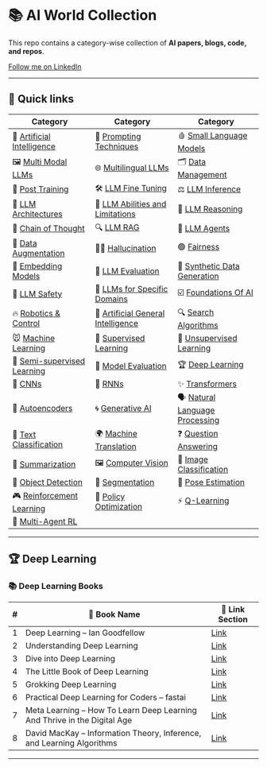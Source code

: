 # 📚 AI World Collection

This repo contains a category-wise collection of **AI papers, blogs, code, and repos**.

[Follow me on LinkedIn](https://www.linkedin.com/in/bhoop-singh-gurjar-%F0%9F%87%AE%F0%9F%87%B3-3b41b41a9?lipi=urn%3Ali%3Apage%3Ad_flagship3_profile_view_base_contact_details%3BWPIV8Cs4SKKY%2F1tK%2By7ozw%3D%3D)

---

## 🚀 Quick links

| Category                            | Category                              | Category                            |
|-------------------------------------|----------------------------------------|-------------------------------------|
| 🧠 [Artificial Intelligence](#)     | 🧱 [Prompting Techniques](#)           | 🩸 [Small Language Models](#)       |
| 🖼️ [Multi Modal LLMs](#)           | 🌐 [Multilingual LLMs](#)              | 🗂️ [Data Management](#)            |
| 🔧 [Post Training](#)              | 🛠️ [LLM Fine Tuning](#)               | ⚖️ [LLM Inference](#)              |
| 🧬 [LLM Architectures](#)         | 🧩 [LLM Abilities and Limitations](#)  | 🧠 [LLM Reasoning](#)              |
| 🔗 [Chain of Thought](#)          | 🔍 [LLM RAG](#)                        | 🤖 [LLM Agents](#)                 |
| 🧪 [Data Augmentation](#)         | 😵‍💫 [Hallucination](#)                | 🟢 [Fairness](#)                    |
| 🧱 [Embedding Models](#)          | 🧾 [LLM Evaluation](#)                 | 🧬 [Synthetic Data Generation](#)   |
| 🔴 [LLM Safety](#)                | 🏥 [LLMs for Specific Domains](#)      | ☑️ [Foundations Of AI](#)           |
| 🔥 [Robotics & Control](#)        | 🧠 [Artificial General Intelligence](#)| 🔍 [Search Algorithms](#)           |
| 🐭 [Machine Learning](#)          | 📘 [Supervised Learning](#)            | 📙 [Unsupervised Learning](#)       |
| 📗 [Semi-supervised Learning](#)  | 📕 [Model Evaluation](#)               | 🏆 [Deep Learning](#deep-learning)  |
| 🎨 [CNNs](#)                       | 🔁 [RNNs](#)                            | ✨ [Transformers](#)                |
| 🔐 [Autoencoders](#)              | 🌀 [Generative AI](#)                   | 🗣️ [Natural Language Processing](#) |
| 📝 [Text Classification](#)       | 🌍 [Machine Translation](#)            | ❓ [Question Answering](#)          |
| 📄 [Summarization](#)             | 🖼️ [Computer Vision](#)                | 🧾 [Image Classification](#)        |
| 🎯 [Object Detection](#)          | 🧩 [Segmentation](#)                   | 🕺 [Pose Estimation](#)             |
| 🎮 [Reinforcement Learning](#)    | 🧠 [Policy Optimization](#)            | ⚡ [Q-Learning](#)                  |
| 🤝 [Multi-Agent RL](#)            |                                      |                                     |

---

## 🏆 Deep Learning

### 📚 Deep Learning Books

| #  | 📘 Book Name                                                                 | 🔗 Link Section |
|----|------------------------------------------------------------------------------|-----------------|
| 1  | Deep Learning – Ian Goodfellow                                              | [Link](https://www.deeplearningbook.org/) |
| 2  | Understanding Deep Learning                                                 | [Link](https://github.com/greentfrapp/Understanding-Deep-Learning) |
| 3  | Dive into Deep Learning                                                     | [Link](https://d2l.ai) |
| 4  | The Little Book of Deep Learning                                            | [Link](https://fleuret.org/francois/lbdl.html) |
| 5  | Grokking Deep Learning                                                      | [Link](https://www.manning.com/books/grokking-deep-learning) |
| 6  | Practical Deep Learning for Coders – fastai                                 | [Link](https://course.fast.ai/) |
| 7  | Meta Learning – How To Learn Deep Learning And Thrive in the Digital Age    | [Link](https://sebastianraschka.com/books.html) |
| 8  | David MacKay – Information Theory, Inference, and Learning Algorithms       | [Link](https://www.inference.org.uk/itprbook/) |

---


